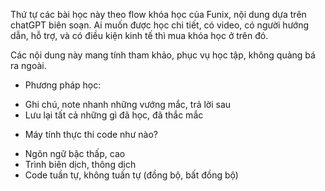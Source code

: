 Thứ tự các bài học này theo flow khóa học của Funix, nội dung dựa trên chatGPT biên soạn. Ai muốn được học chi tiết, có video, có người hướng dẫn, hỗ trợ, và có điều kiện kinh tế thì mua khóa học ở trên đó.  

Các nội dung này mang tính tham khảo, phục vụ học tập, không quảng bá ra ngoài.

- Phương pháp học:
+ Ghi chú, note nhanh những vướng mắc, trả lời sau
+ Lưu lại tất cả những gì đã học, đã thắc mắc

- Máy tính thực thi code như nào?
+ Ngôn ngữ bậc thấp, cao
+ Trình biên dịch, thông dịch
+ Code tuần tự, không tuần tự (đồng bộ, bất đồng bộ)


